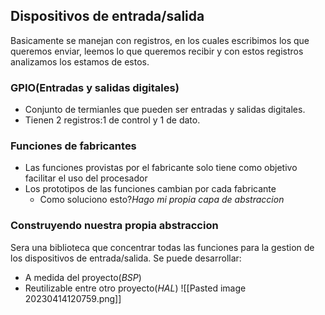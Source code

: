 ## Dispositivos de entrada/salida
Basicamente se manejan con registros, en los cuales escribimos los que queremos enviar, leemos lo que queremos recibir y con estos registros analizamos los estamos de estos.
### GPIO(Entradas y salidas digitales)
- Conjunto de termianles que pueden ser entradas y salidas digitales.
- Tienen 2 registros:1 de control y 1 de dato.
### Funciones de fabricantes
- Las funciones provistas por el fabricante solo tiene como objetivo facilitar el uso del procesador
- Los prototipos de las funciones cambian por cada fabricante
	- Como soluciono esto?*Hago mi propia capa de abstraccion*
### Construyendo nuestra propia abstraccion
Sera una biblioteca que concentrar todas las funciones para la gestion de los dispositivos de entrada/salida.
Se puede desarrollar:
- A medida del proyecto(*BSP*)
- Reutilizable entre otro proyecto(*HAL*)
![[Pasted image 20230414120759.png]]
